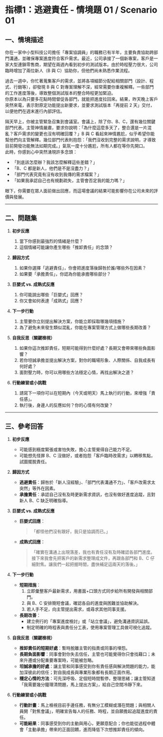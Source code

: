 # 指標1：逃避責任 - 情境題 01 / Scenario 01

## 一、情境描述

你在一家中小型科技公司擔任「專案協調員」的職務已有半年，主要負責協助跨部門溝通，並確保專案進度符合客戶需求。最近，公司承接了一個新專案，客戶是一家大型連鎖零售商，期望在兩週內看到初步的測試版本。由於時程壓力很大，公司臨時增加了兩位新人（B 與 C）協助你，但他們尚未熟悉作業流程。

過去一週中，你忙著蒐集客戶的需求，並將各項細節分配給相關部門（設計、程式、行銷等），卻發現 B 與 C 對專案理解不深，經常需要你重複解釋。一些部門的工作進度落後，導致整個測試版本的整合時程更加緊迫。  
你原本以為只要多花點時間督促各部門，就能把進度拉回來。結果，昨天晚上客戶突然來電，表示對原定功能提出新要求，並要求測試版本「再提前 2 天」交付，以便他們在週末進行內部評估。

隔天早上，你被主管緊急召集到會議室。會議上，除了你、B、C，還有幾位關鍵部門代表。主管神情嚴肅，要求你說明：「為什麼這麼多天了，整合還是一片混亂？客戶需求的變更也沒有明確回覆？」B 與 C 看起來神情尷尬，似乎希望你能幫他們向主管解釋。幾位部門代表則抱怨：「我們沒收到完整的需求說明，才導致目前開發功能無法如期完成。」氣氛一度十分尷尬，所有人都在等你先開口。  
此時，你感到心中突然湧現許多念頭：  
- 「到底該怎麼辦？我該怎麼解釋這些差錯？」  
- 「B、C 都是新人，他們是不是沒盡力？」  
- 「部門代表究竟有沒有收到我傳的需求檔案？」  
- 「如果我承認自己也有規劃疏失，主管會否定我的能力嗎？」  

眼下，你需要在眾人面前做出回應，而這場會議的結果可能影響你在公司未來的評價與發展。

---

## 二、問題集

1. **初步反應**  
   1. 當下你感到最強烈的情緒是什麼？  
   2. 這個情緒可能讓你產生哪些「推卸責任」的念頭？

2. **歸因方式**  
   1. 如果你選擇「逃避責任」，你會把進度落後歸咎於誰/哪些外在因素？  
   2. 如果要「承擔責任」，你認為你能承擔哪些部分？

3. **巨嬰式 vs. 成熟式反應**  
   1. 你可能說出哪些「巨嬰式」回應？  
   2. 你又會如何表達「成熟式」回應？

4. **下一步行動**  
   1. 主管要你立刻提出解決方案，你能立即採取哪幾項措施？  
   2. 為了避免未來發生類似混亂，你能在專案管理方式上做哪些長期改善？

5. **自我反思（關鍵檢視）**  
   1. 如果你這次推卸責任，短期可能得到什麼好處？長期又會帶來哪些負面影響？  
   2. 若你坦誠承擔並提出解決方案，對你的職場形象、人際關係、自我成長有何好處？  
   3. 面對壓力時，你可以用哪些方法穩定心情，再找出解決之道？

6. **行動練習或小挑戰**  
   1. 請寫下一項你可以在短期內（今天或明天）馬上執行的行動，來增強「責任感」。  
   2. 執行後，身邊人的反應如何？你的心情有何改變？

---

## 三、參考回答

1. **初步反應**  
   - 可能感到極度緊張或害怕失敗，擔心主管覺得自己能力不足。  
   - 可能想先怪罪 B、C 沒做好，或者抱怨「客戶臨時改需求」以轉移焦點，試圖擺脫責任。

2. **歸因方式**  
   - **逃避責任**：歸咎於「新人沒經驗」、「部門代表溝通不力」、「客戶改需求太突然」等外在因素。  
   - **承擔責任**：承認自己沒有及時更新需求資訊，也沒有做好進度追蹤，且對新人 B、C 缺乏明確指導。

3. **巨嬰式 vs. 成熟式反應**  
   - **巨嬰式回應**：  
     > 「都怪他們沒有跟好，我只是協調而已。」  
   - **成熟式回應**：  
     > 「確實在溝通上出現落差，我也有責任沒有及時確認各部門進度。接下來我會先把客戶的新需求整理成文件，再跟各部門和 B、C 仔細對焦。讓我們一起把握時間，盡快補足這兩天的落後。」

4. **下一步行動**  
   - **短期措施**：  
     1. 立即彙整客戶最新需求，用書面+口頭方式同步給所有開發與相關部門。  
     2. 與 B、C 安排簡短會議，確認各自的進度與困難並協助解決。  
     3. 若人手不足，向主管提出需求，或尋求其他同事支援。  
   - **長期改善**：  
     - 建立例行的「專案進度檢討」或「站立會議」，避免溝通資訊延誤。  
     - 制定明確的時程表與責任分工表，使用專案管理工具做可視化追蹤。

5. **自我反思（關鍵檢視）**  
   - **推卸責任的短期好處**：暫時脫離主管的指責或同事的埋怨。  
   - **長期負面影響**：同事會對你失去信任，主管也可能覺得你只會找藉口；未來升遷或分配重要專案時，可能被忽略。  
   - **坦誠承擔的好處**：讓主管和同事感受到你有責任感與解決問題的能力，能加深彼此的信任；對自我成長與專業形象都有長期正面作用。  
   - **穩定心情的方法**：可先深呼吸、定個短時間暫停，整理思緒；讓主管知道「我需要幾分鐘理清問題，馬上提出方案」，給自己空間冷靜下來。

6. **行動練習或小挑戰**  
   - **行動計畫**：馬上檢視目前手邊任務，有無分工模糊或潛在問題；與相關人員開「對焦會議」，明確宣告每人的任務、時程，並自願擔起追蹤進度的責任。  
   - **可能結果**：同事感受到你的主動與用心，更願意配合；你也能從過程中體會「主動承擔」帶來的正面回饋，進而降低下次想推卸責任的傾向。
